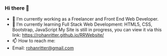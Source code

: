 ### Hi there 👋
- 🔭 I’m currently working as a Freelancer and Front End Web Developer.
- 🌱 I’m currently learning Full Stack Web Development:
      HTML5, CSS, Bootstrap, JavaScript
      My Site is still in progress, you can view it via this link: https://rohanritter.github.io/RRWebsite/
- 📫 How to reach me: 
- Email: rohanritter@gmail.com
<!--
**RohanRitter/RohanRitter** is a ✨ _special_ ✨ repository because its `README.md` (this file) appears on your GitHub profile.

Here are some ideas to get you started:

- 🔭 I’m currently working on...
- 🌱 I’m currently learning ...
- 👯 I’m looking to collaborate on ...
- 🤔 I’m looking for help with ...
- 💬 Ask me about ...
- 📫 How to reach me: ...
- 😄 Pronouns: ...
- ⚡ Fun fact: ...
-->
